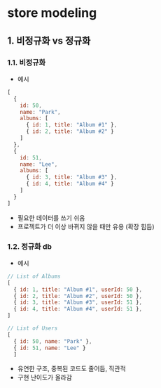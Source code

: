 # store modeling
## 1. 비정규화 vs 정규화
### 1.1. 비정규화
- 예시
```js
[
  {
    id: 50,
    name: "Park",
    albums: [
      { id: 1, title: "Album #1" },
      { id: 2, title: "Album #2" }
    ]
  },
  {
    id: 51,
    name: "Lee",
    albums: [
      { id: 3, title: "Album #3" },
      { id: 4, title: "Album #4" }
    ]
  }
]
```

- 필요한 데이터를 쓰기 쉬움
- 프로젝트가 더 이상 바뀌지 않을 때만 유용 (확장 힘듬)

### 1.2. 정규화 db
- 예시
```js
// List of Albums
[
  { id: 1, title: "Album #1", userId: 50 },
  { id: 2, title: "Album #2", userId: 50 },
  { id: 3, title: "Album #3", userId: 51 },
  { id: 4, title: "Album #4", userId: 51 },
]

// List of Users
[
  { id: 50, name: "Park" },
  { id: 51, name: "Lee" }
  ]
```

- 유연한 구조, 중복된 코드도 줄어듬, 직관적
- 구현 난이도가 올라감